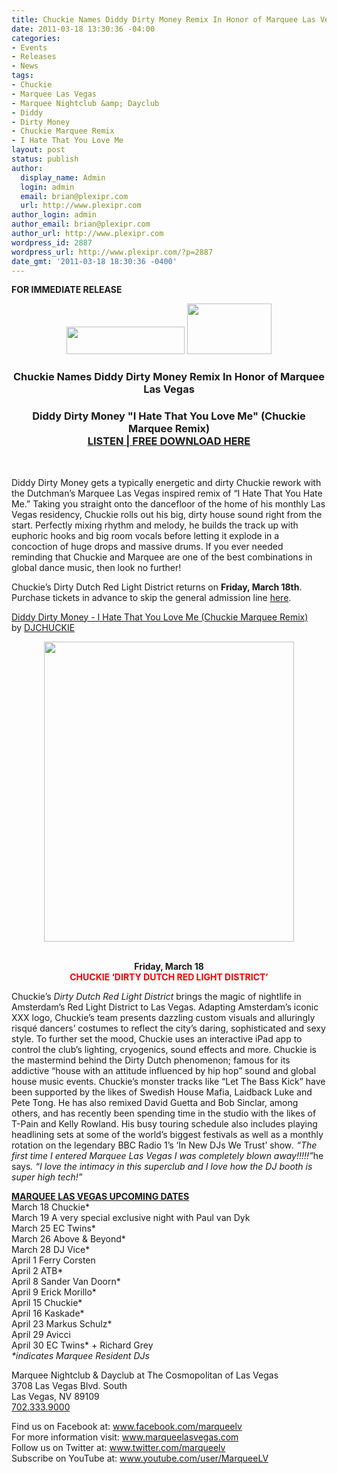 ```yaml
---
title: Chuckie Names Diddy Dirty Money Remix In Honor of Marquee Las Vegas
date: 2011-03-18 13:30:36 -04:00
categories:
- Events
- Releases
- News
tags:
- Chuckie
- Marquee Las Vegas
- Marquee Nightclub &amp; Dayclub
- Diddy
- Dirty Money
- Chuckie Marquee Remix
- I Hate That You Love Me
layout: post
status: publish
author:
  display_name: Admin
  login: admin
  email: brian@plexipr.com
  url: http://www.plexipr.com
author_login: admin
author_email: brian@plexipr.com
author_url: http://www.plexipr.com
wordpress_id: 2887
wordpress_url: http://www.plexipr.com/?p=2887
date_gmt: '2011-03-18 18:30:36 -0400'
---
```


<p><strong>FOR IMMEDIATE RELEASE</strong></p>
<div style="text-align: center;"><strong><img src="http://img2.ymlp187.net/plexipr_marqueesig.jpg" alt="" width="189" height="44" /> <img src="http://img2.ymlp187.net/plexipr_TheCosmopolitan.png" alt="" width="135" height="81" /></strong></div>
<div>
<div>
<h3 style="text-align: center;"><strong>Chuckie Names Diddy Dirty Money Remix </strong><strong>In Honor of Marquee Las Vegas</strong></h3>
<div>
<h3 style="text-align: center;"><strong>Diddy Dirty Money "I Hate That You Love Me" (Chuckie Marquee Remix)<a href="http://t.ymlp187.net/yhhqaaajsqaaajybsacaqmse/click.php" target="_blank"><br />
LISTEN | FREE DOWNLOAD HERE</a></strong></h3>
</div>
<div><strong><br />
</strong></div>
<div>
<div>
<p>Diddy Dirty Money gets a typically energetic and dirty Chuckie rework with the Dutchman’s Marquee Las Vegas inspired remix of “I Hate That You Hate Me.” Taking you straight onto the dancefloor of the home of his monthly Las Vegas residency, Chuckie rolls out his big, dirty house sound right from the start. Perfectly mixing rhythm and melody, he builds the track up with euphoric hooks and big room vocals before letting it explode in a concoction of huge drops and massive drums. If you ever needed reminding that Chuckie and Marquee are one of the best combinations in global dance music, then look no further!</p>
</div>
</div>
<div>
<p>Chuckie’s Dirty Dutch Red Light District returns on <strong>Friday, March 18th</strong>. Purchase tickets in advance to skip the general admission line <a href="http://t.ymlp187.net/yhhyadajsqavajybsazaqmse/click.php" target="_blank">here</a>.</p>
</div>
<div>
<p><a href="http://t.ymlp187.net/yhhqaaajsqaaajybsacaqmse/click.php" target="_blank">Diddy Dirty Money - I Hate That You Love Me (Chuckie Marquee Remix)</a> by <a href="http://t.ymlp187.net/yhwsanajsqalajybsaoaqmse/click.php" target="_blank">DJCHUCKIE</a></p>
</div>
<div style="text-align: center;"><img src="http://www.marqueelasvegas.com/wp-content/uploads/2011/01/2011_02_28_Marquee_Chuckie.jpg" alt="" width="400" height="480" /></div>
<div><strong><br />
</strong></div>
<div>
<p style="text-align: center;"><strong>Friday, March 18</strong><span style="color: #ff0000;"><strong><br />
CHUCKIE ‘DIRTY DUTCH RED LIGHT DISTRICT’</strong></span></p>
</div>
<div>
<p>Chuckie’s <em>Dirty Dutch Red Light District</em> brings the magic of nightlife in Amsterdam’s Red Light District to Las Vegas. Adapting Amsterdam’s iconic XXX logo, Chuckie’s team presents dazzling custom visuals and alluringly risqué dancers’ costumes to reflect the city’s daring, sophisticated and sexy style. To further set the mood, Chuckie uses an interactive iPad app to control the club’s lighting, cryogenics, sound effects and more. Chuckie is the mastermind behind the Dirty Dutch phenomenon; famous for its addictive “house with an attitude influenced by hip hop” sound and global house music events. Chuckie’s monster tracks like “Let The Bass Kick” have been supported by the likes of Swedish House Mafia, Laidback Luke and Pete Tong. He has also remixed David Guetta and Bob Sinclar, among others, and has recently been spending time in the studio with the likes of T-Pain and Kelly Rowland. His busy touring schedule also includes playing headlining sets at some of the world’s biggest festivals as well as a monthly rotation on the legendary BBC Radio 1’s ‘In New DJs We Trust’ show<em>. “The first time I entered Marquee Las Vegas I was completely blown away!!!!!”</em>he says<em>. “I love the intimacy in this superclub and I love how the DJ booth is super high tech!”</em></p>
</div>
<div>
<p><strong> </strong></p>
</div>
<div>
<p><span style="text-decoration: underline;"><strong>MARQUEE LAS VEGAS UPCOMING DATES</strong></span><br />
March 18 Chuckie*<br />
March 19 A very special exclusive night with Paul van Dyk<br />
March 25 EC Twins*<br />
March 26 Above &amp; Beyond*<br />
March 28 DJ Vice*<br />
April 1 Ferry Corsten<br />
April 2 ATB*<br />
April 8 Sander Van Doorn*<br />
April 9 Erick Morillo*<br />
April 15 Chuckie*<br />
April 16 Kaskade*<br />
April 23 Markus Schulz*<br />
April 29 Avicci<br />
April 30 EC Twins* + Richard Grey<em><br />
*indicates Marquee Resident DJs</em></p>
</div>
</div>
<div>
<p><strong> </strong></p>
</div>
<div>
<p>Marquee Nightclub &amp; Dayclub at The Cosmopolitan of Las Vegas<br />
3708 Las Vegas Blvd. South<br />
Las Vegas, NV 89109<a href="tel:702.333.9000" target="_blank"><br />
702.333.9000</a></p>
</div>
<p>Find us on Facebook at: <a href="http://t.ymlp187.net/yhwmapajsqapajybsacaqmse/click.php" target="_blank">www.facebook.com/marqueelv</a><br />
For more information visit: <a href="http://t.ymlp187.net/yhwuazajsqaiajybsaxaqmse/click.php" target="_blank">www.marqueelasvegas.com</a><br />
Follow us on Twitter at: <a href="http://t.ymlp187.net/yhweakajsqafajybsalaqmse/click.php" target="_blank">www.twitter.com/marqueelv</a><br />
Subscribe on YouTube at: <a href="http://t.ymlp187.net/yhwjaoajsqaaajybsaaaqmse/click.php" target="_blank">www.youtube.com/user/MarqueeLV</a></p>
</div>
